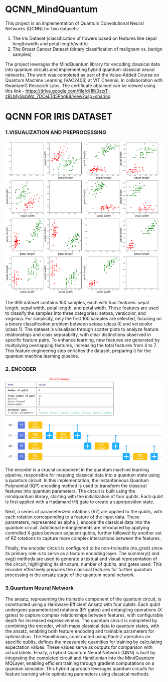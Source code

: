 # QCNN_MindQuantum

This project is an implementation of Quantum Convolutional Neural Networks (QCNN) for two datasets:
1) The Iris Dataset (classification of flowers based on features like sepal length/width and petal length/width)
2) The Breast Cancer Dataset (binary classification of malignant vs. benign samples)

The project leverages the MindQuantum library for encoding classical data into quantum circuits and implementing hybrid quantum-classical neural networks. The work was completed as part of the Value-Added Course on Quantum Machine Learning (VAC2406) at VIT Chennai, in collaboration with KwantamG Research Labs. The certificate obtained can be viewed using this link - 
https://drive.google.com/file/d/1lN0stxT-zBLMyGxbWd_7DCeLTd5Pnq88/view?usp=sharing

# QCNN FOR IRIS DATASET
### 1.VISUALIZATION AND PREPROCESSING
![Project Diagram](assets/IRIS_Visualization.png)

The IRIS dataset contains 150 samples, each with four features: sepal length, sepal width, petal length, and petal width. These features are used to classify the samples into three categories: setosa, versicolor, and virginica. For simplicity, only the first 100 samples are selected, focusing on a binary classification problem between setosa (class 0) and versicolor (class 1). The dataset is visualized through scatter plots to analyze feature relationships and class separability, with clear distinctions observed in specific feature pairs. To enhance learning, new features are generated by multiplying overlapping features, increasing the total features from 4 to 7. This feature engineering step enriches the dataset, preparing it for the quantum machine learning pipeline.

### 2. ENCODER
![Project Diagram](assets/Encoder.png)

The encoder is a crucial component in the quantum machine learning pipeline, responsible for mapping classical data into a quantum state using a quantum circuit. In this implementation, the Instantaneous Quantum Polynomial (IQP) encoding method is used to transform the classical features into quantum parameters. The circuit is built using the mindquantum library, starting with the initialization of four qubits. Each qubit is first applied with a Hadamard (H) gate to create a superposition state.

Next, a series of parameterized rotations (RZ) are applied to the qubits, with each rotation corresponding to a feature of the input data. These parameters, represented as alpha_i, encode the classical data into the quantum circuit. Additional entanglements are introduced by applying controlled X gates between adjacent qubits, further followed by another set of RZ rotations to capture more complex interactions between the features.

Finally, the encoder circuit is configured to be non-trainable (no_grad) since its primary role is to serve as a feature encoding layer. The summary() and svg() methods are used to generate a textual and visual representation of the circuit, highlighting its structure, number of qubits, and gates used. This encoder effectively prepares the classical features for further quantum processing in the ansatz stage of the quantum neural network.

### 3.Quantum Neural Network


The ansatz, representing the trainable component of the quantum circuit, is constructed using a Hardware-Efficient Ansatz with four qubits. Each qubit undergoes parameterized rotations (RY gates) and entangling operations (X gates) to capture complex relationships between features, with configurable depth for increased expressiveness. The quantum circuit is completed by combining the encoder, which maps classical data to quantum states, with the ansatz, enabling both feature encoding and trainable parameters for optimization. The Hamiltonian, constructed using Pauli-Z operators on specific qubits, defines the measurable quantities for training by calculating expectation values. These values serve as outputs for comparison with actual labels. Finally, a hybrid Quantum Neural Network (QNN) is built by integrating the completed circuit and Hamiltonian into the MindQuantum MQLayer, enabling efficient training through gradient computations on a quantum simulator. This hybrid approach leverages quantum circuits for feature learning while optimizing parameters using classical methods.
